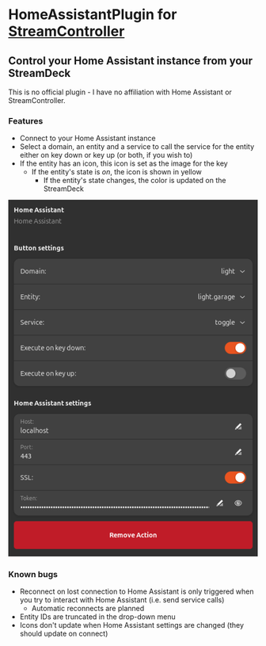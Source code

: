 # HomeAssistantPlugin for [StreamController](https://github.com/StreamController/StreamController)
## Control your Home Assistant instance from your StreamDeck

This is no official plugin - I have no affiliation with Home Assistant or StreamController.

### Features
* Connect to your Home Assistant instance
* Select a domain, an entity and a service to call the service for the entity either on key down or key up (or both, if you wish to)
* If the entity has an icon, this icon is set as the image for the key
  * If the entity's state is _on_, the icon is shown in yellow
    * If the entity's state changes, the color is updated on the StreamDeck 

![Streamdeck UI Usage Example](/assets/action.png)

### Known bugs
* Reconnect on lost connection to Home Assistant is only triggered when you try to interact with Home Assistant (i.e. send service calls)
  * Automatic reconnects are planned
* Entity IDs are truncated in the drop-down menu
* Icons don't update when Home Assistant settings are changed (they should update on connect)
